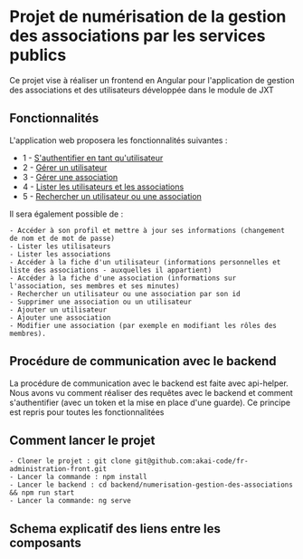 # Projet de numérisation de la gestion des associations par les services publics

Ce projet vise à réaliser un frontend en Angular pour l'application de gestion des associations et des utilisateurs développée dans le module de JXT

## Fonctionnalités

L'application web proposera les fonctionnalités suivantes :
- 1 - [S'authentifier en tant qu'utilisateur](doc/autentification.md)
- 2 - [Gérer un utilisateur](doc/manageUser.md)
- 3 - [Gérer une association](doc/manageAssociation.md)
- 4 - [Lister les utilisateurs et les associations](doc/listUsersAndAssociations.md)
- 5 - [Rechercher un utilisateur ou une association](doc/searchUserOrAssociation.md)

Il sera également possible de :

    - Accéder à son profil et mettre à jour ses informations (changement de nom et de mot de passe)
    - Lister les utilisateurs
    - Lister les associations
    - Accéder à la fiche d'un utilisateur (informations personnelles et liste des associations - auxquelles il appartient)
    - Accéder à la fiche d'une association (informations sur l'association, ses membres et ses minutes)
    - Rechercher un utilisateur ou une association par son id
    - Supprimer une association ou un utilisateur
    - Ajouter un utilisateur
    - Ajouter une association
    - Modifier une association (par exemple en modifiant les rôles des membres).

## Procédure de communication avec le backend

La procédure de communication avec le backend est faite avec api-helper. Nous avons vu comment réaliser des requêtes avec le backend et comment s'authentifier (avec un token et la mise en place d'une guarde). Ce principe est repris pour toutes les fonctionnalitées

## Comment lancer le projet
 
    - Cloner le projet : git clone git@github.com:akai-code/fr-administration-front.git
    - Lancer la commande : npm install 
    - Lancer le backend : cd backend/numerisation-gestion-des-associations && npm run start 
    - Lancer la commande: ng serve

## Schema explicatif des liens entre les composants

    